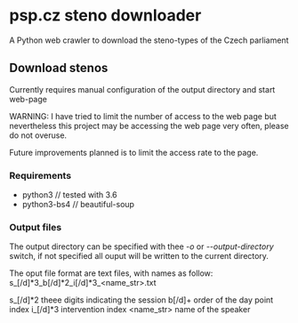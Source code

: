 # psp.cz steno downloader
A Python web crawler to download the steno-types of the Czech parliament

## Download stenos
Currently requires manual configuration of the output directory and start web-page

   WARNING: I have tried to limit the number of access to the web page
            but nevertheless this project may be accessing the web
            page very often, please do not overuse.
            
Future improvements planned is to limit the access rate to the page.

### Requirements
 - python3        // tested with 3.6
 - python3-bs4    // beautiful-soup
 
### Output files

The output directory can be specified with thee *-o* or *--output-directory* switch, if not specified all ouput will be written to the current directory.

The oput file format are text files, with names as follow:
  s_[/d]\*3_b[/d]\*2_i[/d]\*3_<name_str>.txt
         
  s_[/d]\*2      theee digits indicating the session
  b[/d]+         order of the day point index
  i_[/d]\*3      intervention index
  <name_str>     name of the speaker

